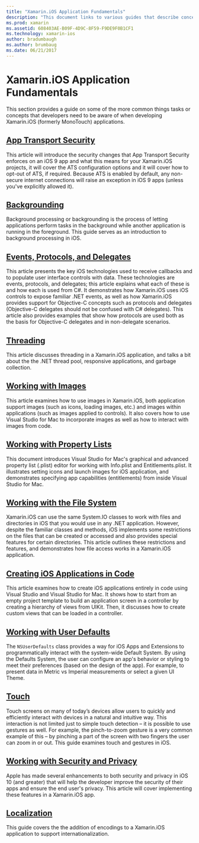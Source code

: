 ```yaml
---
title: "Xamarin.iOS Application Fundamentals"
description: "This document links to various guides that describe concepts foundational to Xamarin.iOS development, such as app transport security, backgrounding, events, and threading."
ms.prod: xamarin
ms.assetid: 608403AE-B09F-4D9C-8F59-F9DE9F0B1CF1
ms.technology: xamarin-ios
author: bradumbaugh
ms.author: brumbaug
ms.date: 06/21/2017
---
```


# Xamarin.iOS Application Fundamentals

This section provides a guide on some of the more common things tasks or
concepts that developers need to be aware of when developing Xamarin.iOS (formerly MonoTouch) applications.

## [App Transport Security](~/ios/app-fundamentals/ats.md)

This article will introduce the security changes that App Transport Security enforces on an iOS 9 app and what this means for your Xamarin.iOS projects, it will cover the ATS configuration options and it will cover how to opt-out of ATS, if required. Because ATS is enabled by default, any non-secure internet connections will raise an exception in iOS 9 apps (unless you've explicitly allowed it).


## [Backgrounding](~/ios/app-fundamentals/backgrounding/index.md)

Background processing or backgrounding is the process of letting applications perform tasks in the background while another application is running in the foreground. This guide serves as an introduction to background processing in iOS.


## [Events, Protocols, and Delegates](~/ios/app-fundamentals/delegates-protocols-and-events.md)

This article presents the key iOS technologies used to receive callbacks and to populate user interface controls with data. These technologies are events, protocols, and delegates; this article explains what each of these is and how each is used from C#. It demonstrates how Xamarin.iOS uses iOS controls to expose familiar .NET events, as well as how Xamarin.iOS provides support for Objective-C concepts such as protocols and delegates (Objective-C delegates should not be confused with C# delegates). This article also provides examples that show how protocols are used both as the basis for Objective-C delegates and in non-delegate scenarios.

## [Threading](~/ios/app-fundamentals/threading.md)

This article discusses threading in a Xamarin.iOS application, and talks a bit
about the the .NET thread pool, responsive applications, and garbage
collection.&nbsp;

## [Working with Images](~/ios/app-fundamentals/images-icons/index.md)

This article examines how to use images in Xamarin.iOS, both application
support images (such as icons, loading images, etc.) and images within
applications (such as images applied to controls). It also covers how to use
Visual Studio for Mac to incorporate images as well as how to interact with images from
code.

## [Working with Property Lists](~/ios/app-fundamentals/index.md)

This document introduces Visual Studio for Mac's graphical and advanced property list (.plist) editor for working with Info.plist and Entitlements.plist. It illustrates setting icons and launch images for iOS application, and demonstrates specifying app capabilities (entitlements) from inside Visual Studio for Mac.

## [Working with the File System](~/ios/app-fundamentals/file-system.md)

Xamarin.iOS can use the same System.IO classes to work with files and
directories in iOS that you would use in any .NET application. However, despite
the familiar classes and methods, iOS implements some restrictions on the files
that can be created or accessed and also provides special features for certain
directories. This article outlines these restrictions and features, and
demonstrates how file access works in a Xamarin.iOS application.

## [Creating iOS Applications in Code](~/ios/app-fundamentals/ios-code-only.md)

This article examines how to create iOS applications entirely in code using Visual Studio and Visual Studio for Mac. It shows how to start from an empty project template to build an application screen in a controller by creating a hierarchy of views from UIKit. Then, it discusses how to create custom views that can be loaded in a controller.

## [Working with User Defaults](~/ios/app-fundamentals/user-defaults.md)

The `NSUserDefaults` class provides a way for iOS Apps and Extensions to programmatically interact with the system-wide Default System. By using the Defaults System, the user can configure an app's behavior or styling to meet their preferences (based on the design of the app). For example, to present data in Metric vs Imperial measurements or select a given UI Theme.

## [Touch](~/ios/app-fundamentals/touch/index.md)

Touch screens on many of today’s devices allow users to quickly and efficiently interact with devices in a natural and intuitive way. This interaction is not limited just to simple touch detection – it is possible to use gestures as well. For example, the pinch-to-zoom gesture is a very common example of this – by pinching a part of the screen with two fingers the user can zoom in or out. This guide examines touch and gestures in iOS.

## [Working with Security and Privacy](~/ios/app-fundamentals/security-privacy.md)

Apple has made several enhancements to both security and privacy in iOS 10 (and greater) that will help the developer improve the security of their apps and ensure the end user's privacy. This article will cover implementing these features in a Xamarin.iOS app.

##  [Localization](~/ios/app-fundamentals/localization/index.md)

This guide covers the the addition of encodings to a Xamarin.iOS application to
support internationalization.
